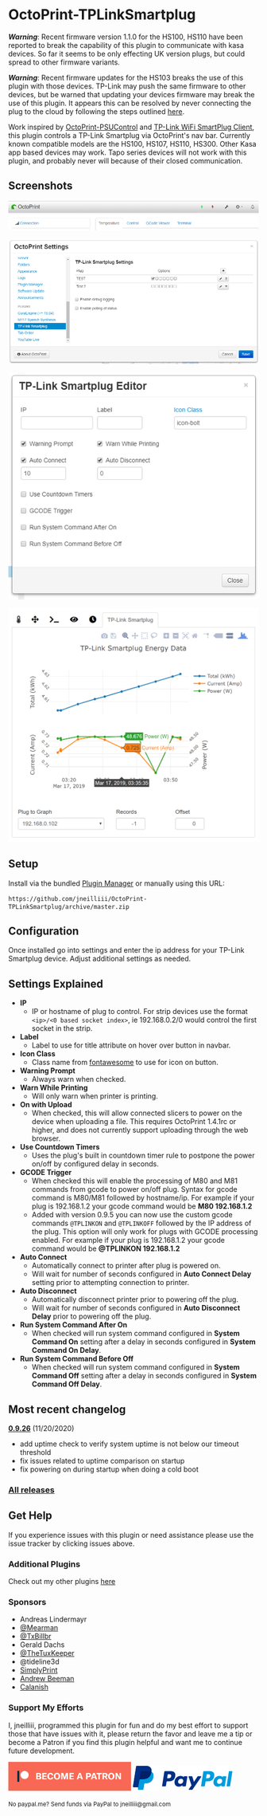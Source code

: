 # OctoPrint-TPLinkSmartplug

***Warning***: Recent firmware version 1.1.0 for the HS100, HS110 have been reported to break the capability of this plugin to communicate with kasa devices. So far it seems to be only effecting UK version plugs, but could spread to other firmware variants. 

***Warning***: Recent firmware updates for the HS103 breaks the use of this plugin with those devices. TP-Link may push the same firmware to other devices, but be warned that updating your devices firmware may break the use of this plugin. It appears this can be resolved by never connecting the plug to the cloud by following the steps outlined [here](https://www.tp-link.com/us/support/faq/2707/).

Work inspired by [OctoPrint-PSUControl](https://github.com/kantlivelong/OctoPrint-PSUControl) and [TP-Link WiFi SmartPlug Client](https://github.com/softScheck/tplink-smartplug), this plugin controls a TP-Link Smartplug via OctoPrint's nav bar. Currently known compatible models are the HS100, HS107, HS110, HS300. Other Kasa app based devices may work. Tapo series devices will not work with this plugin, and probably never will because of their closed communication.

##  Screenshots
![screenshot](screenshot.png)

![screenshot](settings.png)

![screenshot](plugeditor.png)

![screenshot](screenshot_tab.png)

## Setup

Install via the bundled [Plugin Manager](https://github.com/foosel/OctoPrint/wiki/Plugin:-Plugin-Manager)
or manually using this URL:

    https://github.com/jneilliii/OctoPrint-TPLinkSmartplug/archive/master.zip


## Configuration

Once installed go into settings and enter the ip address for your TP-Link Smartplug device. Adjust additional settings as needed.

## Settings Explained
- **IP**
  - IP or hostname of plug to control. For strip devices use the format `<ip>/<0 based socket index>`, ie 192.168.0.2/0 would control the first socket in the strip.
- **Label**
  - Label to use for title attribute on hover over button in navbar.
- **Icon Class**
  - Class name from [fontawesome](https://fontawesome.com/v3.2.1/icons/) to use for icon on button.
- **Warning Prompt**
  - Always warn when checked.
- **Warn While Printing**
  - Will only warn when printer is printing.
- **On with Upload**
  - When checked, this will allow connected slicers to power on the device when uploading a file.  This requires OctoPrint 1.4.1rc or higher, and does not currently support uploading through the web browser.
- **Use Countdown Timers**
  - Uses the plug's built in countdown timer rule to postpone the power on/off by configured delay in seconds.
- **GCODE Trigger**
  - When checked this will enable the processing of M80 and M81 commands from gcode to power on/off plug.  Syntax for gcode command is M80/M81 followed by hostname/ip.  For example if your plug is 192.168.1.2 your gcode command would be **M80 192.168.1.2**
  - Added with version 0.9.5 you can now use the custom gcode commands `@TPLINKON` and `@TPLINKOFF` followed by the IP address of the plug.  This option will only work for plugs with GCODE processing enabled.  For example if your plug is 192.168.1.2 your gcode command would be **@TPLINKON 192.168.1.2**
- **Auto Connect**
  - Automatically connect to printer after plug is powered on.
  - Will wait for number of seconds configured in **Auto Connect Delay** setting prior to attempting connection to printer.
- **Auto Disconnect**
  - Automatically disconnect printer prior to powering off the plug.
  - Will wait for number of seconds configured in **Auto Disconnect Delay** prior to powering off the plug.
- **Run System Command After On**
  - When checked will run system command configured in **System Command On** setting after a delay in seconds configured in **System Command On Delay**.
- **Run System Command Before Off**
  - When checked will run system command configured in **System Command Off** setting after a delay in seconds configured in **System Command Off Delay**.
  
## Most recent changelog

**[0.9.26](https://github.com/jneilliii/OctoPrint-TPLinkSmartplug/releases/tag/0.9.26)** (11/20/2020)

* add uptime check to verify system uptime is not below our timeout threshold
* fix issues related to uptime comparison on startup
* fix powering on during startup when doing a cold boot


### [All releases](https://github.com/jneilliii/OctoPrint-TPLinkSmartplug/releases)

## Get Help

If you experience issues with this plugin or need assistance please use the issue tracker by clicking issues above.

### Additional Plugins

Check out my other plugins [here](https://plugins.octoprint.org/by_author/#jneilliii)

### Sponsors
- Andreas Lindermayr
- [@Mearman](https://github.com/Mearman)
- [@TxBillbr](https://github.com/TxBillbr)
- Gerald Dachs
- [@TheTuxKeeper](https://github.com/thetuxkeeper)
- @tideline3d
- [SimplyPrint](https://simplyprint.dk/)
- [Andrew Beeman](https://github.com/Kiendeleo)
- [Calanish](https://github.com/calanish)

### Support My Efforts
I, jneilliii, programmed this plugin for fun and do my best effort to support those that have issues with it, please return the favor and leave me a tip or become a Patron if you find this plugin helpful and want me to continue future development.

[![Patreon](patreon-with-text-new.png)](https://www.patreon.com/jneilliii) [![paypal](paypal-with-text.png)](https://paypal.me/jneilliii)

<small>No paypal.me? Send funds via PayPal to jneilliii&#64;gmail&#46;com</small>

